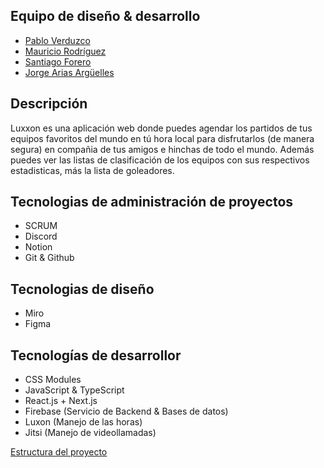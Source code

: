 ## Equipo de diseño & desarrollo

- [Pablo Verduzco](https://www.linkedin.com/in/pabloverduzco/)
- [Mauricio Rodríguez](https://www.linkedin.com/in/mauricio-rodriguez-avila/)
- [Santiago Forero](https://www.linkedin.com/in/dasafodev/)
- [Jorge Arias Argüelles](https://www.linkedin.com/in/jorgeariasarguelles/)

## Descripción

Luxxon es una aplicación web donde puedes agendar los partidos de tus equipos favoritos del mundo en tú hora local para disfrutarlos (de manera segura) en compañia de tus amigos e hinchas de todo el mundo. Además puedes ver las listas de clasificación de los equipos con sus respectivos estadisticas, más la lista de goleadores.

## Tecnologias de administración de proyectos

- SCRUM
- Discord
- Notion
- Git & Github

## Tecnologias de diseño

- Miro
- Figma

## Tecnologías de desarrollor

- CSS Modules
- JavaScript & TypeScript
- React.js + Next.js
- Firebase (Servicio de Backend & Bases de datos)
- Luxon (Manejo de las horas)
- Jitsi (Manejo de videollamadas)

[Estructura del proyecto](https://wityan.medium.com/next-js-project-structure-1531610bed71)
